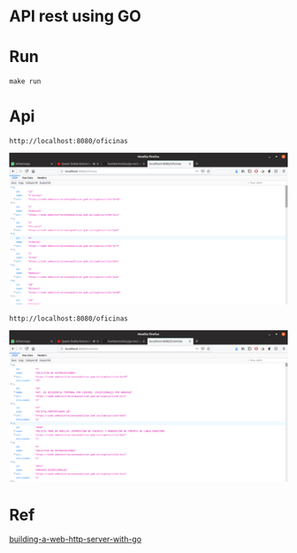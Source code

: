 # API rest using GO


# Run

    make run


# Api

    http://localhost:8080/oficinas

![](doc/oficinas.png)


    http://localhost:8080/oficinas

![](doc/tramites.png)


# Ref

[building-a-web-http-server-with-go](https://itnext.io/building-a-web-http-server-with-go-6554029b4079)